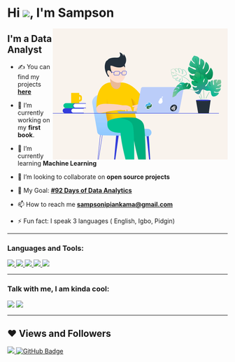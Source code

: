 <h1 align="left">Hi <img src="https://raw.githubusercontent.com/MartinHeinz/MartinHeinz/master/wave.gif" width="30px">, I'm Sampson</h1>

<img align="right" alt="GIF" src="https://github.com/SampsonIpiankama/SampsonIpiankama/blob/main/python-for-web-development.gif" width="400" height="300" />

## I'm a Data Analyst
- ✍ You can find my projects **[here](https://github.com/SampsonIpiankama?tab=repositories)**
 
- 🔭 I’m currently working on my **first book**.
 
- 🌱 I’m currently learning **Machine Learning**
 
- 👯 I’m looking to collaborate on **open source projects**
 
- 🥅 My Goal: **[#92 Days of Data Analytics](https://www.linkedin.com/feed/update/urn:li:activity:6860619507728293888/)**
 
- 📫 How to reach me **sampsonipiankama@gmail.com**
 
- ⚡ Fun fact: I speak 3 languages ( English, Igbo, Pidgin)


-----
### Languages and Tools:

<p align="left"> 
    <a href="https://www.tableau.com/" target="_blank"> <img src="https://img.icons8.com/color/48/000000/tableau-software.png"/> </a>
    <a href="https://app.powerbi.com" target="_blank"> <img src="https://img.icons8.com/color/48/000000/power-bi.png"/> </a>
    <a href="https://www.python.org" target="_blank"> <img src="https://img.icons8.com/color/48/000000/python.png"/> </a> 
    <a href="https://www.python.org" target="_blank"> <img src="https://img.icons8.com/color/48/000000/ms-excel.png"/> </a>  
    <a style="padding-right:8px;" href="https://www.mysql.com/" target="_blank"> <img src="https://img.icons8.com/fluent/50/000000/mysql-logo.png"/> </a>     
</p>

-----
### Talk with me, I am kinda cool:
<a href = "https://linkedin.com/in/sampsonipiankama"><img src="https://img.icons8.com/fluent/48/000000/linkedin.png"/></a>
<a href = "https://twitter.com/ipiankama"><img src="https://img.icons8.com/fluent/48/000000/twitter.png"/></a>
<br />

-----
## ❤ Views and Followers
<a href="https://github.com/Meghna-DAS/github-profile-views-counter">
    <img src="https://komarev.com/ghpvc/?username=SampsonIpiankama">
</a>
<a href="https://github.com/SampsonIpiankama?tab=followers"><img src="https://img.shields.io/github/followers/SampsonIpiankama?label=Followers&style=social" alt="GitHub Badge"></a>
